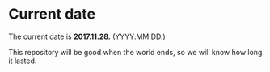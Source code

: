 # Current date

The current date is **2017.11.28.** (YYYY.MM.DD.)

This repository will be good when the world ends, so we will know how long it lasted.